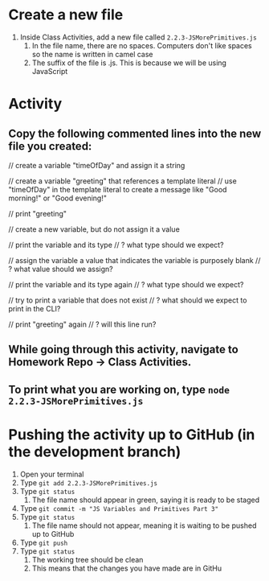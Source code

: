 # Create a new file
1. Inside Class Activities, add a new file called `2.2.3-JSMorePrimitives.js`
    1. In the file name, there are no spaces. Computers don't like spaces so the name is written in camel case
    2. The suffix of the file is .js. This is because we will be using JavaScript

# Activity
## Copy the following commented lines into the new file you created:

// create a variable "timeOfDay" and assign it a string


// create a variable "greeting" that references a template literal
// use "timeOfDay" in the template literal to create a message like "Good morning!" or "Good evening!"


// print "greeting"


// create a new variable, but do not assign it a value


// print the variable and its type
// ? what type should we expect?


// assign the variable a value that indicates the variable is purposely blank
// ? what value should we assign?


// print the variable and its type again
// ? what type should we expect?


// try to print a variable that does not exist
// ? what should we expect to print in the CLI?


// print "greeting" again
// ? will this line run?




## While going through this activity, navigate to Homework Repo -> Class Activities.
## To print what you are working on, type `node 2.2.3-JSMorePrimitives.js`

# Pushing the activity up to GitHub (in the development branch)
1. Open your terminal
2. Type `git add 2.2.3-JSMorePrimitives.js`
3. Type `git status`
    1. The file name should appear in green, saying it is ready to be staged
4. Type `git commit -m "JS Variables and Primitives Part 3"`
5. Type `git status`
    1. The file name should not appear, meaning it is waiting to be pushed up to GitHub
5. Type `git push`
6. Type `git status`
    1. The working tree should be clean
    2. This means that the changes you have made are in GitHu
